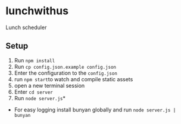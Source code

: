 lunchwithus
===========


Lunch scheduler


Setup
-----

1. Run `npm install`
2. Run `cp config.json.example config.json`
3. Enter the configuration to the `config.json`
4. run `npm start`to watch and compile static assets
5. open a new terminal session
6. Enter `cd server`
7. Run `node server.js`*

* For easy logging install bunyan globally and run `node server.js | bunyan`
